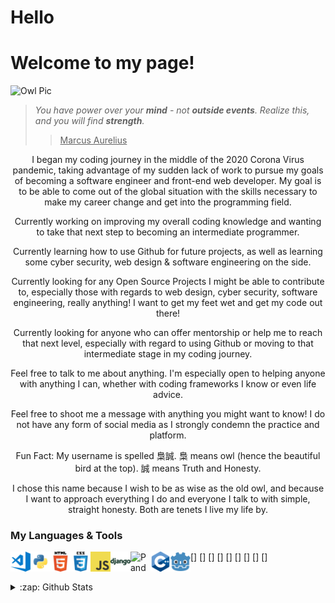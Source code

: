 # **Hello**
# **Welcome to my page!**

![Owl Pic](https://i2.wp.com/ornithology.com/wp-content/uploads/2016/01/owl-eyes.jpg)


>*You have power over your **mind** - not **outside events**.* 
>*Realize this, and you will find **strength**.*
>><ins>Marcus Aurelius</ins>

<p align="center">I began my coding journey in the middle of the 2020 Corona Virus pandemic, taking advantage of my sudden lack of work to pursue my goals of becoming a software engineer and front-end web developer. 
My goal is to be able to come out of the global situation with the skills necessary to make my career change and get into the programming field. </p>


<p align="center">Currently working on improving my overall coding knowledge and wanting to take that next step to becoming an intermediate programmer.</p> 

<p align="center">Currently learning how to use Github for future projects, as well as learning some cyber security, web design & software engineering on the side.</p>

<p align="center">Currently looking for any Open Source Projects I might be able to contribute to, especially those with regards to web design, cyber security, software engineering, really anything! I want to get my feet wet and get my code out there! </p>
 
<p align="center">Currently looking for anyone who can offer mentorship or help me to reach that next level, especially with regard to using Github or moving to that intermediate stage in my coding journey.</p>

<p align="center">Feel free to talk to me about anything. 
I'm especially open to helping anyone with anything I can, whether with coding frameworks I know or even life advice. </p>

<p align="center">Feel free to shoot me a message with anything you might want to know! I do not have any form of social media as I strongly condemn the practice and platform.</p>

<p align="center">Fun Fact: 
My username is spelled 梟誠. 
梟 means owl (hence the beautiful bird at the top).
誠 means Truth and Honesty.</p> 

<p align="center">I chose this name because I wish to be as wise as the old owl, and because I want to approach everything I do and everyone I talk to with simple, straight honesty. Both are tenets I live my life by. </p>


[//]: # (|Languages & modules I am proficient with | Languages I have experience with | 
|:---:|:---:|
| Python | C++ | 
| Django | Javascript | 
| BeautifulSoup | 
| Pandas |)  

### My Languages & Tools

[<img align="left" alt="vsc" height="32px" width="32px" src="https://raw.githubusercontent.com/github/explore/80688e429a7d4ef2fca1e82350fe8e3517d3494d/topics/visual-studio-code/visual-studio-code.png"/>]
[<img align="left" alt="python" height="32px" width="32px" src="https://raw.githubusercontent.com/github/explore/80688e429a7d4ef2fca1e82350fe8e3517d3494d/topics/python/python.png"/>]
[<img align="left" alt="html5" height="32px" width="32px" src="https://raw.githubusercontent.com/github/explore/80688e429a7d4ef2fca1e82350fe8e3517d3494d/topics/html/html.png"/>]
[<img align="left" alt="css" height="32px" width="32px" src="https://raw.githubusercontent.com/github/explore/80688e429a7d4ef2fca1e82350fe8e3517d3494d/topics/css/css.png"/>]
[<img align="left" alt="JavaScript" height="32px" width="32px" src="https://raw.githubusercontent.com/github/explore/80688e429a7d4ef2fca1e82350fe8e3517d3494d/topics/javascript/javascript.png"/>]
[<img align="left" alt="Django" height="32px" width="32px" src="https://raw.githubusercontent.com/github/explore/80688e429a7d4ef2fca1e82350fe8e3517d3494d/topics/django/django.png"/>]
[<img align="left" alt="Pandas" height="32px" width="32px" src="https://dev.pandas.io/static/img/pandas.svg"/>]
[<img align="left" alt="C++" height="32px" width="32px" src="https://raw.githubusercontent.com/github/explore/80688e429a7d4ef2fca1e82350fe8e3517d3494d/topics/cpp/cpp.png"/>]
[<img align="left" alt="Godot" height="32px" width="32px" src="https://raw.githubusercontent.com/github/explore/80688e429a7d4ef2fca1e82350fe8e3517d3494d/topics/godot/godot.png"/>]

<br>

<details>
  <summary>:zap: Github Stats</summary>

  <img align="left" alt="Fukurou's Github Stats" src="https://github-readme-stats.codestackr.vercel.app/api?username=FukurouMakoto&show_icons=true" />

</details>